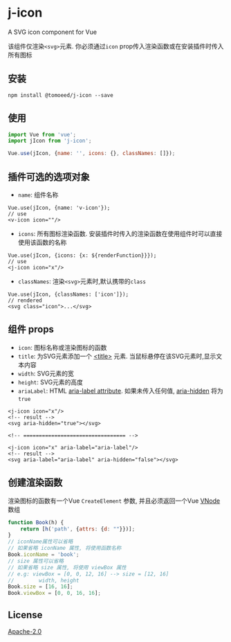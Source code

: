 # j-icon
A SVG icon component for Vue

该组件仅渲染`<svg>`元素. 你必须通过`icon` prop传入渲染函数或在安装插件时传入所有图标

## 安装
```text
npm install @tomoeed/j-icon --save
```

## 使用
```javascript
import Vue from 'vue';
import jIcon from 'j-icon';

Vue.use(jIcon, {name: '', icons: {}, classNames: []});
```

## 插件可选的选项对象
- `name`: 组件名称
```text
Vue.use(jIcon, {name: 'v-icon'});
// use
<v-icon icon=""/>
```
- `icons`: 所有图标渲染函数. 安装插件时传入的渲染函数在使用组件时可以直接使用该函数的名称
```text
Vue.use(jIcon, {icons: {x: ${renderFunction}}});
// use
<j-icon icon="x"/>
```
- `classNames`: 渲染`<svg>`元素时,默认携带的`class`
```text
Vue.use(jIcon, {classNames: ['icon']});
// rendered
<svg class="icon">...</svg>
```

## 组件 props
- `icon`: 图标名称或渲染图标的函数
- `title`: 为SVG元素添加一个 [&lt;title&gt;](https://developer.mozilla.org/en-US/docs/Web/SVG/Element/title) 元素. 当鼠标悬停在该SVG元素时,显示文本内容
- `width`: SVG元素的宽
- `height`: SVG元素的高度
- `ariaLabel`:
HTML [aria-label attribute](https://developer.mozilla.org/en-US/docs/Web/Accessibility/ARIA/ARIA_Techniques/Using_the_aria-label_attribute).
如果未传入任何值, [aria-hidden](https://developer.mozilla.org/en-US/docs/Web/Accessibility/ARIA/ARIA_Techniques/Using_the_aria-hidden_attribute) 将为`true`
```vue
<j-icon icon="x"/>
<!-- result -->
<svg aria-hidden="true"></svg>

<!-- ================================= -->

<j-icon icon="x" aria-label="aria-label"/>
<!-- result -->
<svg aria-label="aria-label" aria-hidden="false"></svg>
```

## 创建渲染函数
渲染图标的函数有一个Vue `CreateElement` 参数, 并且必须返回一个Vue [VNode](https://github.com/vuejs/vue/blob/dev/src/core/vdom/vnode.js) 数组
```javascript
function Book(h) {
    return [h('path', {attrs: {d: ""}})];
}
// iconName属性可以省略
// 如果省略 iconName 属性, 将使用函数名称
Book.iconName = 'book';
// size 属性可以省略
// 如果省略 size 属性, 将使用 viewBox 属性
// e.g: viewBox = [0, 0, 12, 16] --> size = [12, 16]
//        width, height
Book.size = [16, 16];
Book.viewBox = [0, 0, 16, 16];
```

## License
[Apache-2.0](https://github.com/meshareL/j-icon/blob/master/LICENSE)